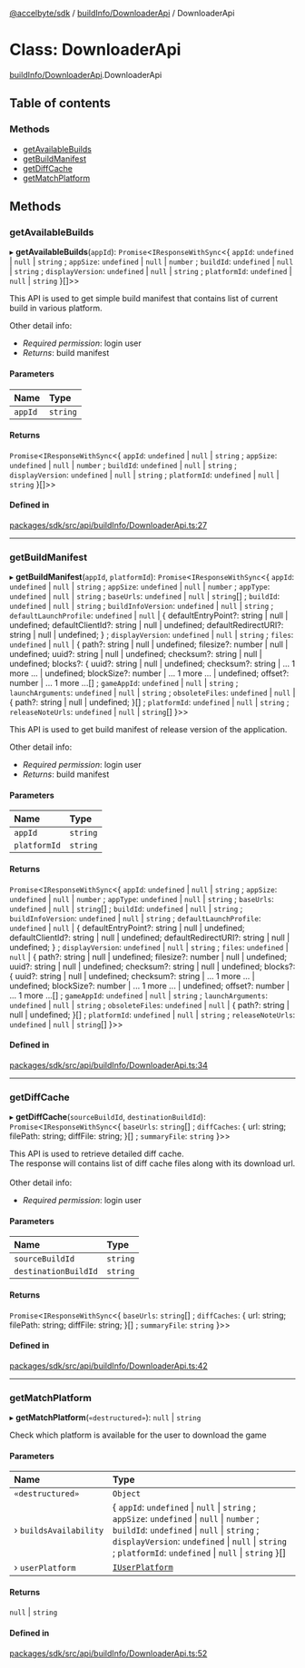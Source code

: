 [@accelbyte/sdk](../README.md) / [buildInfo/DownloaderApi](../modules/buildInfo_DownloaderApi.md) / DownloaderApi

# Class: DownloaderApi

[buildInfo/DownloaderApi](../modules/buildInfo_DownloaderApi.md).DownloaderApi

## Table of contents

### Methods

- [getAvailableBuilds](buildInfo_DownloaderApi.DownloaderApi.md#getavailablebuilds)
- [getBuildManifest](buildInfo_DownloaderApi.DownloaderApi.md#getbuildmanifest)
- [getDiffCache](buildInfo_DownloaderApi.DownloaderApi.md#getdiffcache)
- [getMatchPlatform](buildInfo_DownloaderApi.DownloaderApi.md#getmatchplatform)

## Methods

### getAvailableBuilds

▸ **getAvailableBuilds**(`appId`): `Promise`<`IResponseWithSync`<{ `appId`: `undefined` \| ``null`` \| `string` ; `appSize`: `undefined` \| ``null`` \| `number` ; `buildId`: `undefined` \| ``null`` \| `string` ; `displayVersion`: `undefined` \| ``null`` \| `string` ; `platformId`: `undefined` \| ``null`` \| `string`  }[]\>\>

This API is used to get simple build manifest that contains list of current build in various platform.<p>Other detail info: <ul><li><i>Required permission</i>: login user</li><li><i>Returns</i>: build manifest</li></ul>

#### Parameters

| Name | Type |
| :------ | :------ |
| `appId` | `string` |

#### Returns

`Promise`<`IResponseWithSync`<{ `appId`: `undefined` \| ``null`` \| `string` ; `appSize`: `undefined` \| ``null`` \| `number` ; `buildId`: `undefined` \| ``null`` \| `string` ; `displayVersion`: `undefined` \| ``null`` \| `string` ; `platformId`: `undefined` \| ``null`` \| `string`  }[]\>\>

#### Defined in

[packages/sdk/src/api/buildInfo/DownloaderApi.ts:27](https://github.com/AccelByte/accelbyte-web-sdk/blob/8ad2c35/packages/sdk/src/api/buildInfo/DownloaderApi.ts#L27)

___

### getBuildManifest

▸ **getBuildManifest**(`appId`, `platformId`): `Promise`<`IResponseWithSync`<{ `appId`: `undefined` \| ``null`` \| `string` ; `appSize`: `undefined` \| ``null`` \| `number` ; `appType`: `undefined` \| ``null`` \| `string` ; `baseUrls`: `undefined` \| ``null`` \| `string`[] ; `buildId`: `undefined` \| ``null`` \| `string` ; `buildInfoVersion`: `undefined` \| ``null`` \| `string` ; `defaultLaunchProfile`: `undefined` \| ``null`` \| { defaultEntryPoint?: string \| null \| undefined; defaultClientId?: string \| null \| undefined; defaultRedirectURI?: string \| null \| undefined; } ; `displayVersion`: `undefined` \| ``null`` \| `string` ; `files`: `undefined` \| ``null`` \| { path?: string \| null \| undefined; filesize?: number \| null \| undefined; uuid?: string \| null \| undefined; checksum?: string \| null \| undefined; blocks?: { uuid?: string \| null \| undefined; checksum?: string \| ... 1 more ... \| undefined; blockSize?: number \| ... 1 more ... \| undefined; offset?: number \| ... 1 more ...[] ; `gameAppId`: `undefined` \| ``null`` \| `string` ; `launchArguments`: `undefined` \| ``null`` \| `string` ; `obsoleteFiles`: `undefined` \| ``null`` \| { path?: string \| null \| undefined; }[] ; `platformId`: `undefined` \| ``null`` \| `string` ; `releaseNoteUrls`: `undefined` \| ``null`` \| `string`[]  }\>\>

This API is used to get build manifest of release version of the application.<p>Other detail info: <ul><li><i>Required permission</i>: login user</li><li><i>Returns</i>: build manifest</li></ul>

#### Parameters

| Name | Type |
| :------ | :------ |
| `appId` | `string` |
| `platformId` | `string` |

#### Returns

`Promise`<`IResponseWithSync`<{ `appId`: `undefined` \| ``null`` \| `string` ; `appSize`: `undefined` \| ``null`` \| `number` ; `appType`: `undefined` \| ``null`` \| `string` ; `baseUrls`: `undefined` \| ``null`` \| `string`[] ; `buildId`: `undefined` \| ``null`` \| `string` ; `buildInfoVersion`: `undefined` \| ``null`` \| `string` ; `defaultLaunchProfile`: `undefined` \| ``null`` \| { defaultEntryPoint?: string \| null \| undefined; defaultClientId?: string \| null \| undefined; defaultRedirectURI?: string \| null \| undefined; } ; `displayVersion`: `undefined` \| ``null`` \| `string` ; `files`: `undefined` \| ``null`` \| { path?: string \| null \| undefined; filesize?: number \| null \| undefined; uuid?: string \| null \| undefined; checksum?: string \| null \| undefined; blocks?: { uuid?: string \| null \| undefined; checksum?: string \| ... 1 more ... \| undefined; blockSize?: number \| ... 1 more ... \| undefined; offset?: number \| ... 1 more ...[] ; `gameAppId`: `undefined` \| ``null`` \| `string` ; `launchArguments`: `undefined` \| ``null`` \| `string` ; `obsoleteFiles`: `undefined` \| ``null`` \| { path?: string \| null \| undefined; }[] ; `platformId`: `undefined` \| ``null`` \| `string` ; `releaseNoteUrls`: `undefined` \| ``null`` \| `string`[]  }\>\>

#### Defined in

[packages/sdk/src/api/buildInfo/DownloaderApi.ts:34](https://github.com/AccelByte/accelbyte-web-sdk/blob/8ad2c35/packages/sdk/src/api/buildInfo/DownloaderApi.ts#L34)

___

### getDiffCache

▸ **getDiffCache**(`sourceBuildId`, `destinationBuildId`): `Promise`<`IResponseWithSync`<{ `baseUrls`: `string`[] ; `diffCaches`: { url: string; filePath: string; diffFile: string; }[] ; `summaryFile`: `string`  }\>\>

This API is used to retrieve detailed diff cache.<br/>The response will contains list of diff cache files along with its download url.<br/><br/>Other detail info: <ul><li><i>Required permission</i>: login user</li></ul>

#### Parameters

| Name | Type |
| :------ | :------ |
| `sourceBuildId` | `string` |
| `destinationBuildId` | `string` |

#### Returns

`Promise`<`IResponseWithSync`<{ `baseUrls`: `string`[] ; `diffCaches`: { url: string; filePath: string; diffFile: string; }[] ; `summaryFile`: `string`  }\>\>

#### Defined in

[packages/sdk/src/api/buildInfo/DownloaderApi.ts:42](https://github.com/AccelByte/accelbyte-web-sdk/blob/8ad2c35/packages/sdk/src/api/buildInfo/DownloaderApi.ts#L42)

___

### getMatchPlatform

▸ **getMatchPlatform**(`«destructured»`): ``null`` \| `string`

Check which platform is available for the user to download the game

#### Parameters

| Name | Type |
| :------ | :------ |
| `«destructured»` | `Object` |
| › `buildsAvailability` | { `appId`: `undefined` \| ``null`` \| `string` ; `appSize`: `undefined` \| ``null`` \| `number` ; `buildId`: `undefined` \| ``null`` \| `string` ; `displayVersion`: `undefined` \| ``null`` \| `string` ; `platformId`: `undefined` \| ``null`` \| `string`  }[] |
| › `userPlatform` | [`IUserPlatform`](../interfaces/buildInfo_DownloaderApi.IUserPlatform.md) |

#### Returns

``null`` \| `string`

#### Defined in

[packages/sdk/src/api/buildInfo/DownloaderApi.ts:52](https://github.com/AccelByte/accelbyte-web-sdk/blob/8ad2c35/packages/sdk/src/api/buildInfo/DownloaderApi.ts#L52)
